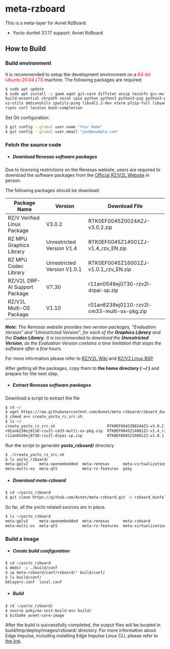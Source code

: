 # meta-rzboard

This is a meta-layer for Avnet RzBoard.

- Yocto dunfell 3.1.17 support:  Avnet RzBoard



## How to Build


### Build environment

It is recommended to setup the development environment on a *<font color=red>64-bit Ubuntu 20.04 LTS</font>* machine.
The following packages are required:

```bash
$ sudo apt update
$ sudo apt install -y gawk wget git-core diffstat unzip texinfo gcc-multilib \
build-essential chrpath socat cpio python python3 python3-pip python3-pexpect \
xz-utils debianutils iputils-ping libsdl1.2-dev xterm p7zip-full libyaml-dev \
rsync curl locales bash-completion
```

Set Git configuration:

```bash
$ git config --global user.name "Your Name"
$ git config --global user.email "you@example.com"
```



### Fetch the source code

* ##### **Download Renesas software packages**

Due to licensing restrictions on the Renesas website, users are required to download the software packages from the [Official RZ/V2L Website](https://www.renesas.cn/us/en/products/microcontrollers-microprocessors/rz-mpus/rzv2l-general-purpose-microprocessor-equipped-renesas-original-ai-accelerator-drp-ai-12ghz-dual) in person.

The following packages should be download:

| Package Name                  | Version                    | Download File                               |
| ----------------------------- | -------------------------- | ------------------------------------------- |
| RZ/V Verified Linux Package   | V3.0.2             | RTK0EF0045Z0024AZJ-v3.0.2.zip       |
| RZ MPU Graphics Library       | Unrestricted Version V1.4 | RTK0EF0045Z14001ZJ-v1.4_rzv_EN.zip             |
| RZ MPU Codec Library          | Unrestricted Version V1.0.1  | RTK0EF0045Z16001ZJ-v1.0.1_rzv_EN.zip             |
| RZ/V2L DRP-AI Support Package | V7.30                      | r11an0549ej0730-rzv2l-drpai-sp.zip          |
| RZ/V2L Multi-OS Package       | V1.10                      | r01an6238ej0110-rzv2l-cm33-multi-os-pkg.zip |

***Note***: *The Renesas website provides two version packages, "Evaluation Version" and "Unrestricted Version", for each of the **Graphics Library** and the **Codec Library**. It is recommended to download the **Unrestricted Version**, as the Evaluation Version contains a time limitation that stops the software after a few hours.*

For more information please refer to [RZ/V2L Wiki](https://renesas.info/wiki/RZ-V/RZ-V2L_SMARC) and [RZ/V2 Linux BSP](https://renesas.info/wiki/RZ-G/RZ-G2_BSP).



After getting all the packages, copy them to **the home directory ( ~/ )** and prepare for the next step.



* ##### **Extract Renesas software packages**

Download a script to extract the file
```bash
$ cd ~/
$ wget https://raw.githubusercontent.com/Avnet/meta-rzboard/rzboard_dunfell_5.10_v2/tools/create_yocto_rz_src.sh
$ chmod a+x create_yocto_rz_src.sh
$ ls ~/
create_yocto_rz_src.sh                       RTK0EF0045Z0024AZJ-v3.0.2.zip
r01an6238ej0110-rzv2l-cm33-multi-os-pkg.zip  RTK0EF0045Z14001ZJ-v1.4_rzv_EN.zip
r11an0549ej0730-rzv2l-drpai-sp.zip           RTK0EF0045Z16001ZJ-v1.0.1_rzv_EN.zip
```
Run the script to generate **yocto_rzboard/** directory
```bash
$ ./create_yocto_rz_src.sh
$ ls yocto_rzboard/
meta-gplv2     meta-openembedded  meta-renesas      meta-virtualization
meta-multi-os  meta-qt5           meta-rz-features  poky
```



* ##### **Download meta-rzboard**

```bash
$ cd ~/yocto_rzboard
$ git clone https://github.com/Avnet/meta-rzboard.git -b rzboard_dunfell_5.10_v2
```

So far, all the yocto related sources are in place.

```bash
$ ls ~/yocto_rzboard
meta-gplv2     meta-openembedded  meta-renesas      meta-rzboard         poky
meta-multi-os  meta-qt5           meta-rz-features  meta-virtualization
```



### Build a image

*  ##### **Create build configuration**

```bash
$ cd ~/yocto_rzboard
$ mkdir -p ./build/conf
$ cp meta-rzboard/conf/rzboard/* build/conf/
$ ls build/conf/
bblayers.conf  local.conf
```

*  ##### **Build**
```bash
$ cd ~/yocto_rzboard/
$ source poky/oe-init-build-env build/
$ bitbake avnet-core-image
```
After the build is successfully completed, the output files will be located in build/tmp/deploy/images/rzboard/ directory.
For more information about Edge Impulse, including installing Edge Impulse Linux CLI, please refer to [the link](https://docs.edgeimpulse.com/docs/development-platforms/officially-supported-cpu-gpu-targets/renesas-rz-v2l).
